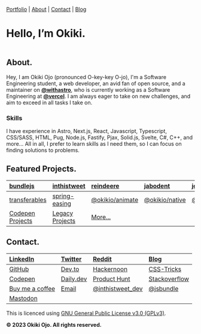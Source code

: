 [Portfolio](https://okikio.dev) \| [About](#about) \| [Contact](#contact) \| [Blog](https://blog.okikio.dev)

# Hello, I’m **Okiki.**

<div style="display:flex">

<!-- ![A black and white profile photo of Okiki Ojo, smiling, looking straight forward, behind a brick wall backdrop. He is wearing glasses, a black shirt and jacket, and wireless headphones which are hanging on his neck.](https://okikio.dev/images/upload/f_auto,q_auto:best,c_limit/w_400,dpr_auto/okikio/okiki-ojo.jpg) -->

 </div>

## About.

Hey, I am Okiki Ojo (pronounced O-key-key O-jo), I'm a Software Engineering student, a web developer, an avid fan of open source, and a maintainer on **[@withastro](https://github.com/withastro)**, who is currently working as a Software Engineering at **[@vercel](https://github.com/vercel)**. I am always eager to take on new challenges, and aim to exceed in all tasks I take on.

### Skills

I have experience in Astro, Next.js, React, Javascript, Typescript, CSS/SASS, HTML, Pug, Node.js, Fastify, Pjax, Solid.js, Svelte, C#, C++, and more… All in all, I prefer to learn skills as I need them, so I can focus on finding solutions to problems.

## Featured Projects.

| [bundlejs](https://bundlejs.com)                         | [inthistweet](https://inthistweet.app/)                               | [reindeere](https://reindeere.ca)                     | [jabodent](https://jabodent.com)                   | [josephojo](https://josephojo.com)                      |
| :------------------------------------------------------- | :-------------------------------------------------------------------- | :---------------------------------------------------- | :------------------------------------------------- | :------------------------------------------------------ |
| [transferables](https://github.com/okikio/transferables) | [spring-easing](https://spring-easing.okikio.dev)                     | [@okikio/animate](https://native.okikio.dev/animate)  | [@okikio/native](https://native.okikio.dev/native) | [@okikio/sharedworker](https://sharedworker.okikio.dev) |
| [Codepen Projects](https://codepen.com/okikio)           | [Legacy Projects](https://www.khanacademy.org/profile/liteo/projects) | [More...](https://github.com/okikio?tab=repositories) |                                                    |                                                         |

## Contact.

| [LinkedIn](https://www.linkedin.com/in/okikio)         | [Twitter](https://twitter.com/okikio_dev) | [Reddit](https://www.reddit.com/user/okikio_dev)        | [Blog](https://blog.okikio.dev)                                              |
| :----------------------------------------------------- | :---------------------------------------- | :------------------------------------------------------ | :--------------------------------------------------------------------------- |
| [GitHub](https://github.com/okikio)                    | [Dev.to](https://dev.to/okikio)           | [Hackernoon](https://hackernoon.com/u/okikio)           | [CSS-Tricks](https://css-tricks.com/author/okikiojo/)                        |
| [Codepen](https://codepen.io/okikio)                   | [Daily.dev](https://app.daily.dev/okikio) | [Product Hunt](https://www.producthunt.com/@okiki_ojo)  | [Stackoverflow](https://stackoverflow.com/users/12140185/okikio?tab=profile) |
| [Buy me a coffee](https://www.buymeacoffee.com/okikio) | [Email](mailto:hey@okikio.dev)            | [@inthistweet_dev](https://twitter.com/inthistweet_dev) | [@jsbundle](https://twitter.com/jsbundle)                                    |
| <a rel="me" href="https://mastodon.social/@okikio">Mastodon</a>         |                                           |                                                         |

This is licenced using [GNU General Public License v3.0 (GPLv3)](./LICENCE.md).

**© 2023 Okiki Ojo. All rights reserved.**
